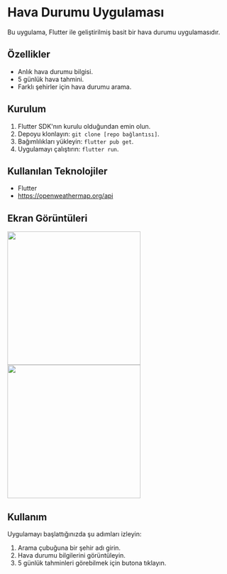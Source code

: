 # Hava Durumu Uygulaması

Bu uygulama, Flutter ile geliştirilmiş basit bir hava durumu uygulamasıdır.

## Özellikler

- Anlık hava durumu bilgisi.
- 5 günlük hava tahmini.
- Farklı şehirler için hava durumu arama.

## Kurulum

1. Flutter SDK'nın kurulu olduğundan emin olun.
2. Depoyu klonlayın: `git clone [repo bağlantısı]`.
3. Bağımlılıkları yükleyin: `flutter pub get`.
4. Uygulamayı çalıştırın: `flutter run`.

## Kullanılan Teknolojiler

- Flutter
- https://openweathermap.org/api

## Ekran Görüntüleri
<img src="https://github.com/aybuss/Hava-Durumu-Uygulamasi-flutter/assets/80958621/b920e2f7-5355-437b-9ad6-ac05f77b0838" width="300">

<img src="https://github.com/aybuss/Hava-Durumu-Uygulamasi-flutter/assets/80958621/4f313297-88f3-4233-b8b5-8f4de508b8fb" width="300">


## Kullanım

Uygulamayı başlattığınızda şu adımları izleyin:
1. Arama çubuğuna bir şehir adı girin.
2. Hava durumu bilgilerini görüntüleyin.
3. 5 günlük tahminleri görebilmek için butona tıklayın.

